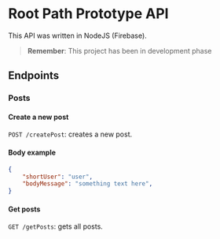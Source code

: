 # Root Path Prototype API

This API was written in NodeJS (Firebase).

>**Remember**: This project has been in development phase

## Endpoints

### Posts

#### Create a new post

`POST /createPost`: creates a new post.

#### Body example

```JSON
{
    "shortUser": "user",
    "bodyMessage": "something text here",
}
```

#### Get posts

`GET /getPosts`: gets all posts.
